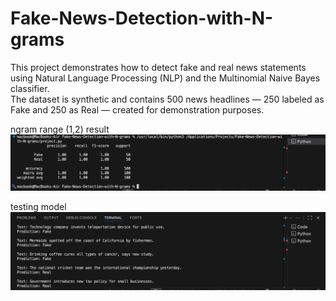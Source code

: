 # Fake-News-Detection-with-N-grams

This project demonstrates how to detect fake and real news statements using Natural Language Processing (NLP) and the Multinomial Naive Bayes classifier.  
The dataset is synthetic and contains 500 news headlines — 250 labeled as Fake and 250 as Real — created for demonstration purposes.

ngram range (1,2) result
![alt text](image.png)

testing model
![alt text](image-1.png)
